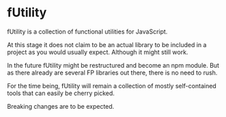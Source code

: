 # fUtility

fUtility is a collection of functional utilities for JavaScript.

At this stage it does not claim to be an actual library to be included in a project as you would usually expect. Although it might still work.

In the future fUtility might be restructured and become an npm module. But as there already are several FP libraries out there, there is no need to rush.

For the time being, fUtility will remain a collection of mostly self-contained tools that can easily be cherry picked.

Breaking changes are to be expected.
